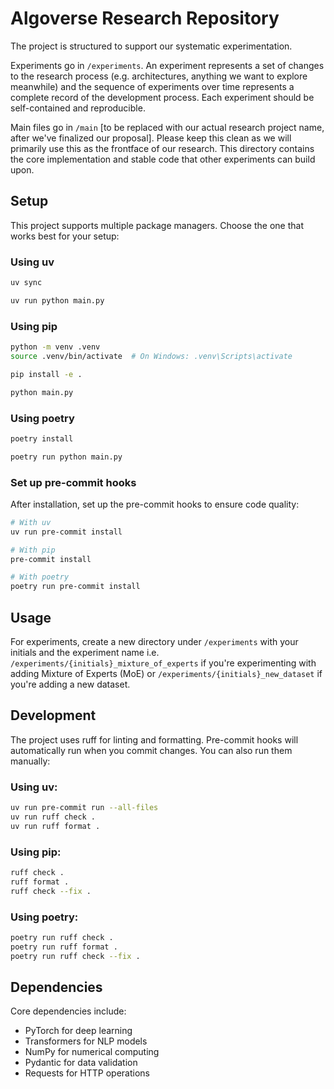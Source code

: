 # Algoverse Research Repository

The project is structured to support our systematic experimentation.

Experiments go in `/experiments`. An experiment represents a set of changes to the research process (e.g. architectures, anything we want to explore meanwhile) and the sequence of experiments over time represents a complete record of the development process. Each experiment should be self-contained and reproducible.

Main files go in `/main` [to be replaced with our actual research project name, after we've finalized our proposal]. Please keep this clean as we will primarily use this as the frontface of our research. This directory contains the core implementation and stable code that other experiments can build upon.

## Setup

This project supports multiple package managers. Choose the one that works best for your setup:

### Using uv 
```bash
uv sync

uv run python main.py
```

### Using pip
```bash
python -m venv .venv
source .venv/bin/activate  # On Windows: .venv\Scripts\activate

pip install -e .

python main.py
```

### Using poetry
```bash
poetry install

poetry run python main.py
```

### Set up pre-commit hooks
After installation, set up the pre-commit hooks to ensure code quality:

```bash
# With uv
uv run pre-commit install

# With pip
pre-commit install

# With poetry
poetry run pre-commit install
```

## Usage

For experiments, create a new directory under `/experiments` with your initials and the experiment name i.e. `/experiments/{initials}_mixture_of_experts` if you're experimenting with adding Mixture of Experts (MoE) or `/experiments/{initials}_new_dataset` if you're adding a new dataset.

## Development

The project uses ruff for linting and formatting. Pre-commit hooks will automatically run when you commit changes. You can also run them manually:

### Using uv:

```bash
uv run pre-commit run --all-files
uv run ruff check .
uv run ruff format .
```

### Using pip:
```bash
ruff check .
ruff format .
ruff check --fix .
```

### Using poetry:
```bash
poetry run ruff check .
poetry run ruff format .
poetry run ruff check --fix .
```

## Dependencies

Core dependencies include:
- PyTorch for deep learning
- Transformers for NLP models
- NumPy for numerical computing
- Pydantic for data validation
- Requests for HTTP operations

